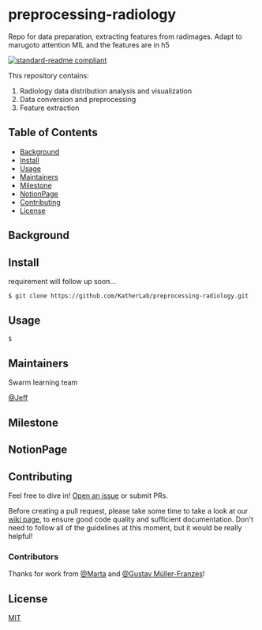# preprocessing-radiology
Repo for data preparation, extracting features from radimages. Adapt to marugoto attention MIL and the features are in h5


[![standard-readme compliant](https://img.shields.io/badge/readme%20style-standard-brightgreen.svg?style=flat-square)](https://github.com/RichardLitt/standard-readme)


This repository contains:

1. Radiology data distribution analysis and visualization
2. Data conversion and preprocessing
3. Feature extraction


## Table of Contents

- [Background](#background)
- [Install](#install)
- [Usage](#usage)
- [Maintainers](#maintainers)
- [Milestone](#milestone)
- [NotionPage](#notionpage)
- [Contributing](#contributing)
- [License](#license)

## Background

## Install

requirement will follow up soon...

```sh
$ git clone https://github.com/KatherLab/preprocessing-radiology.git
```

## Usage

```sh
$ 
```

## Maintainers

Swarm learning team

[@Jeff](https://github.com/Ultimate-Storm)

## Milestone


## NotionPage


## Contributing

Feel free to dive in! [Open an issue]() or submit PRs.

Before creating a pull request, please take some time to take a look at
our [wiki page](), to ensure good code quality and sufficient
documentation. Don't need to follow all of the guidelines at this moment, but it would be really helpful!

### Contributors

Thanks for work from [@Marta]() and [@Gustav Müller-Franzes](gumueller@ukaachen.de)!

## License

[MIT](LICENSE)
